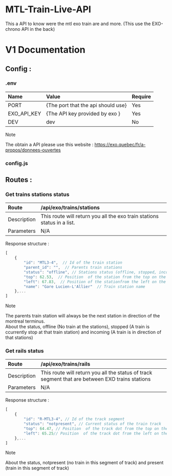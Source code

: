 # **MTL-Train-Live-API**
This a API to know were the mtl exo train are and more. (This use the EXO-chrono API in the back)

# V1 Documentation

## Config : 

### .env

| Name         |  Value                             | Require |
| :---         | :---                               | :---    | 
| PORT         | {The port that the api should use} | Yes |
| EXO_API_KEY  | {The API key provided by exo }     | Yes |
| DEV          | dev                                | No  |

> [!NOTE]
> The obtain a API please use this website : https://exo.quebec/fr/a-propos/donnees-ouvertes

### config.js 


## Routes :

### Get trains stations status

| Route        |  /api/exo/trains/stations  | 
| :---         |     :---     | 
| Description  | This route will return you all the exo train stations status in a list.     | 
| Parameters   | N/A     | 

Response structure : 
```js
[  
    {  
        "id": "MTL3-4",  // Id of the train station 
        "parent_id": "",  // Parents train stations
        "status": "offline", // Stations status (offline, stopped, incoming)
        "top": 62.53,  // Position  of the station from the top on the artm map (aspect-ratio: 210 / 297);
        "left": 67.83,  // Position of the stationfrom the left on the artm map (aspect-ratio: 210 / 297);
        "name": "Gare Lucien-L'Allier"  // Train station name 
    },...
]
```
> [!NOTE]
> The parents train station will always be the next station in direction of the montreal terminus.  
> About the status, offline (No train at the stations), stopped (A train is ccurrently stop at that train station) and incoming (A train is in direction of that stations)

### Get rails status

| Route        |  /api/exo/trains/rails  | 
| :---         |     :---     | 
| Description  | This route will return you all the status of track segment that are between EXO trains stations    | 
| Parameters   | N/A     | 

Response structure : 
```js
[  
    {
        "id": "R-MTL3-4", // Id of the track segment 
        "status": "notpresent", // Current status of the train track
        "top": 64.47, // Position  of the track dot from the top on the artm map (aspect-ratio: 210 / 297);
        "left": 65.25// Position  of the track dot from the left on the artm map (aspect-ratio: 210 / 297);
    },...
]
```
> [!NOTE]
> About the status, notpresent (no train in this segment of track) and present (train in this segment of track)
    
    


